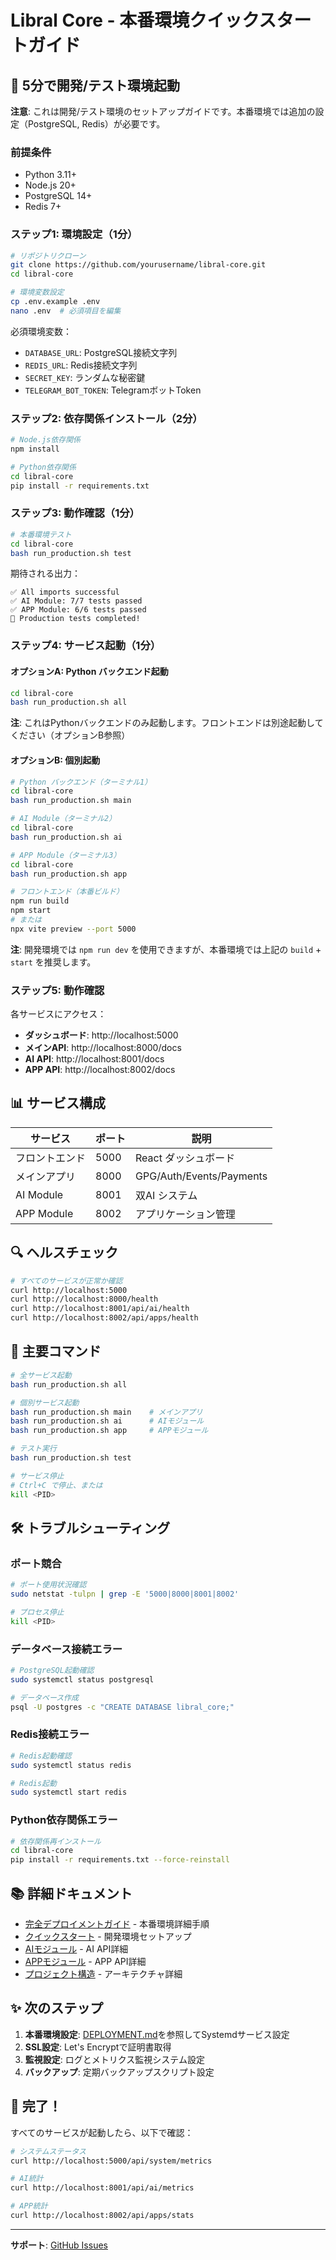 # Libral Core - 本番環境クイックスタートガイド

## 🚀 5分で開発/テスト環境起動

**注意**: これは開発/テスト環境のセットアップガイドです。本番環境では追加の設定（PostgreSQL, Redis）が必要です。

### 前提条件
- Python 3.11+
- Node.js 20+
- PostgreSQL 14+
- Redis 7+

### ステップ1: 環境設定（1分）

```bash
# リポジトリクローン
git clone https://github.com/yourusername/libral-core.git
cd libral-core

# 環境変数設定
cp .env.example .env
nano .env  # 必須項目を編集
```

必須環境変数：
- `DATABASE_URL`: PostgreSQL接続文字列
- `REDIS_URL`: Redis接続文字列
- `SECRET_KEY`: ランダムな秘密鍵
- `TELEGRAM_BOT_TOKEN`: TelegramボットToken

### ステップ2: 依存関係インストール（2分）

```bash
# Node.js依存関係
npm install

# Python依存関係
cd libral-core
pip install -r requirements.txt
```

### ステップ3: 動作確認（1分）

```bash
# 本番環境テスト
cd libral-core
bash run_production.sh test
```

期待される出力：
```
✅ All imports successful
✅ AI Module: 7/7 tests passed
✅ APP Module: 6/6 tests passed
🎉 Production tests completed!
```

### ステップ4: サービス起動（1分）

#### オプションA: Python バックエンド起動

```bash
cd libral-core
bash run_production.sh all
```

**注**: これはPythonバックエンドのみ起動します。フロントエンドは別途起動してください（オプションB参照）

#### オプションB: 個別起動

```bash
# Python バックエンド（ターミナル1）
cd libral-core
bash run_production.sh main

# AI Module（ターミナル2）
cd libral-core
bash run_production.sh ai

# APP Module（ターミナル3）
cd libral-core
bash run_production.sh app

# フロントエンド（本番ビルド）
npm run build
npm start
# または
npx vite preview --port 5000
```

**注**: 開発環境では `npm run dev` を使用できますが、本番環境では上記の `build` + `start` を推奨します。

### ステップ5: 動作確認

各サービスにアクセス：

- **ダッシュボード**: http://localhost:5000
- **メインAPI**: http://localhost:8000/docs
- **AI API**: http://localhost:8001/docs
- **APP API**: http://localhost:8002/docs

## 📊 サービス構成

| サービス | ポート | 説明 |
|---------|--------|------|
| フロントエンド | 5000 | React ダッシュボード |
| メインアプリ | 8000 | GPG/Auth/Events/Payments |
| AI Module | 8001 | 双AI システム |
| APP Module | 8002 | アプリケーション管理 |

## 🔍 ヘルスチェック

```bash
# すべてのサービスが正常か確認
curl http://localhost:5000
curl http://localhost:8000/health
curl http://localhost:8001/api/ai/health
curl http://localhost:8002/api/apps/health
```

## 📝 主要コマンド

```bash
# 全サービス起動
bash run_production.sh all

# 個別サービス起動
bash run_production.sh main    # メインアプリ
bash run_production.sh ai      # AIモジュール
bash run_production.sh app     # APPモジュール

# テスト実行
bash run_production.sh test

# サービス停止
# Ctrl+C で停止、または
kill <PID>
```

## 🛠️ トラブルシューティング

### ポート競合

```bash
# ポート使用状況確認
sudo netstat -tulpn | grep -E '5000|8000|8001|8002'

# プロセス停止
kill <PID>
```

### データベース接続エラー

```bash
# PostgreSQL起動確認
sudo systemctl status postgresql

# データベース作成
psql -U postgres -c "CREATE DATABASE libral_core;"
```

### Redis接続エラー

```bash
# Redis起動確認
sudo systemctl status redis

# Redis起動
sudo systemctl start redis
```

### Python依存関係エラー

```bash
# 依存関係再インストール
cd libral-core
pip install -r requirements.txt --force-reinstall
```

## 📚 詳細ドキュメント

- [完全デプロイメントガイド](DEPLOYMENT.md) - 本番環境詳細手順
- [クイックスタート](docs/QUICKSTART.md) - 開発環境セットアップ
- [AIモジュール](docs/AI_MODULE.md) - AI API詳細
- [APPモジュール](docs/APP_MODULE.md) - APP API詳細
- [プロジェクト構造](docs/PROJECT_STRUCTURE.md) - アーキテクチャ詳細

## ✨ 次のステップ

1. **本番環境設定**: [DEPLOYMENT.md](DEPLOYMENT.md)を参照してSystemdサービス設定
2. **SSL設定**: Let's Encryptで証明書取得
3. **監視設定**: ログとメトリクス監視システム設定
4. **バックアップ**: 定期バックアップスクリプト設定

## 🎉 完了！

すべてのサービスが起動したら、以下で確認：

```bash
# システムステータス
curl http://localhost:5000/api/system/metrics

# AI統計
curl http://localhost:8001/api/ai/metrics

# APP統計
curl http://localhost:8002/api/apps/stats
```

---

**サポート**: [GitHub Issues](https://github.com/yourusername/libral-core/issues)

